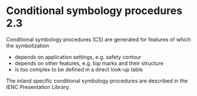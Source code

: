 # Conditional symbology procedures 2.3

Conditional symbology procedures \(CS\) are generated for features of which the symbolization

* depends on application settings, e.g. safety contour
* depends on other features, e.g. top marks and their structure
* is too complex to be defined in a direct look-up table

The inland specific conditional symbology procedures are described in the IENC Presentation Library.


